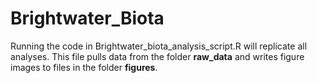 # Brightwater_Biota

Running the code in Brightwater_biota_analysis_script.R will replicate all analyses. This file pulls data from the folder **raw_data** and writes figure images to files in the folder **figures**. 

